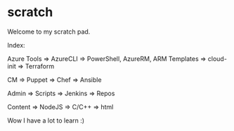 # scratch

Welcome to my scratch pad. 

Index:

Azure Tools
=> AzureCLI
=> PowerShell, AzureRM, ARM Templates
=> cloud-init
=> Terraform

CM
=> Puppet
=> Chef
=> Ansible

Admin
=> Scripts
=> Jenkins
=> Repos

Content
=> NodeJS
=> C/C++
=> html 

Wow I have a lot to learn :)
